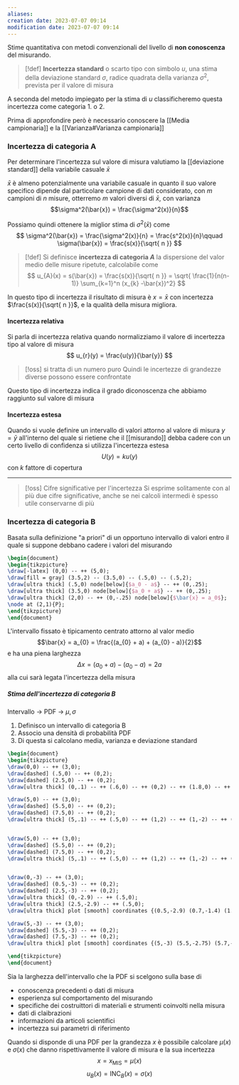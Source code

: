 ```yaml
---
aliases: 
creation date: 2023-07-07 09:14
modification date: 2023-07-07 09:14
---
```


Stime quantitativa con metodi convenzionali del livello di **non conoscenza** del misurando.

>[!def]
>**Incertezza standard** o scarto tipo con simbolo $u$, una stima della deviazione standard $\sigma$, radice quadrata della varianza $\sigma^2$, prevista per il valore di misura


A seconda del metodo impiegato per la stima di $u$ classificheremo questa incertezza come categoria 1. o 2.

Prima di approfondire però è necessario conoscere la [[Media campionaria]] e la [[Varianza#Varianza campionaria]] 

### Incertezza di categoria A
Per determinare l'incertezza sul valore di misura valutiamo la [[deviazione standard]] della variabile casuale $\bar{x}$

$\bar{x}$ è almeno potenzialmente una variabile casuale in quanto il suo valore specifico dipende dal particolare campione di dati considerato, con $m$ campioni di $n$ misure, otterremo $m$ valori diversi di $\bar{x}$, con varianza
$$\sigma^2(\bar{x}) = \frac{\sigma^2(x)}{n}$$

Possiamo quindi ottenere la miglior stima di $\sigma^2(\bar{x})$ come
$$ \sigma^2(\bar{x}) = \frac{\sigma^2(x)}{n} = \frac{s^2(x)}{n}\qquad \sigma(\bar{x}) = \frac{s(x)}{\sqrt{ n }} $$

>[!def]
>Si definisce **incertezza di categoria $A$** la dispersione del valor medio delle misure ripetute, calcolabile come
>$$ u_{A}(x) = s(\bar{x}) = \frac{s(x)}{\sqrt{ n }} = \sqrt{ \frac{1}{n(n-1)} \sum_{k=1}^n  (x_{k} -\bar{x})^2} $$

In questo tipo di incertezza il risultato di misura è $x = \bar{x}$ con incertezza $\frac{s(x)}{\sqrt{ n }}$, e la qualità della misura migliora.

#### Incertezza relativa
Si parla di incertezza relativa quando normalizziamo il valore di incertezza tipo al valore di misura
$$ u_{r}(y) = \frac{u(y)}{\bar{y}} $$

>[!oss] si tratta di un numero puro
>Quindi le incertezze di grandezze diverse possono essere confrontate

Questo tipo di incertezza indica il grado diconoscenza che abbiamo raggiunto sul valore di misura

#### Incertezza estesa
Quando si vuole definire un intervallo di valori attorno al valore di misura $y=\bar{y}$ all'interno del quale si rietiene che il [[misurando]] debba cadere con un certo livello di confidenza si utilizza l'incertezza estesa
$$ U(y) = ku(y) $$
con $k$ fattore di copertura

---

>[!oss] Cifre significative per l'incertezza
>Si esprime solitamente con al più due cifre significative, anche se nei calcoli intermedi è spesso utile conservarne di più


### Incertezza di categoria B
Basata sulla definizione "a priori" di un opportuno intervallo di valori entro il quale si suppone debbano cadere i valori del misurando

```tikz
\begin{document}
\begin{tikzpicture}
\draw[-latex] (0,0) -- ++ (5,0);
\draw[fill = gray] (3.5,2) -- (3.5,0) -- (.5,0) -- (.5,2);
\draw[ultra thick] (.5,0) node[below]{$a_0 - a$} -- ++ (0,.25);
\draw[ultra thick] (3.5,0) node[below]{$a_0 + a$} -- ++ (0,.25);
\draw[ultra thick] (2,0) -- ++ (0,-.25) node[below]{$\bar{x} = a_0$};
\node at (2,1){P};
\end{tikzpicture}
\end{document}
```

L'intervallo fissato è tipicamento centrato attorno al valor medio
$$\bar{x} = a_{0} = \frac{(a_{0} + a) + (a_{0} - a)}{2}$$
e ha una piena larghezza 
$$\Delta x = (a_{0} + a) - (a_{0} - a) = 2a$$
alla cui sarà legata l'incertezza della misura


##### Stima dell'incertezza di categoria B

Intervallo -> PDF -> $\mu, \sigma$

1. Definisco un intervallo di categoria B
2. Associo una densità di probabilità PDF
3. Di questa si calcolano media, varianza e deviazione standard


```tikz
\begin{document}
\begin{tikzpicture}
\draw(0,0) -- ++ (3,0);
\draw[dashed] (.5,0) -- ++ (0,2);
\draw[dashed] (2.5,0) -- ++ (0,2);
\draw[ultra thick] (0,.1) -- ++ (.6,0) -- ++ (0,2) -- ++ (1.8,0) -- ++ (0,-2) -- ++ (.6,0);

\draw(5,0) -- ++ (3,0);
\draw[dashed] (5.5,0) -- ++ (0,2);
\draw[dashed] (7.5,0) -- ++ (0,2);
\draw[ultra thick] (5,.1) -- ++ (.5,0) -- ++ (1,2) -- ++ (1,-2) -- ++ (.5,0);


\draw(5,0) -- ++ (3,0);
\draw[dashed] (5.5,0) -- ++ (0,2);
\draw[dashed] (7.5,0) -- ++ (0,2);
\draw[ultra thick] (5,.1) -- ++ (.5,0) -- ++ (1,2) -- ++ (1,-2) -- ++ (.5,0);


\draw(0,-3) -- ++ (3,0);
\draw[dashed] (0.5,-3) -- ++ (0,2);
\draw[dashed] (2.5,-3) -- ++ (0,2);
\draw[ultra thick] (0,-2.9) -- ++ (.5,0);
\draw[ultra thick] (2.5,-2.9) -- ++ (.5,0);
\draw[ultra thick] plot [smooth] coordinates {(0.5,-2.9) (0.7,-1.4) (1.5,-1) (2.3, -1.4) (2.5,-2.9) };

\draw(5,-3) -- ++ (3,0);
\draw[dashed] (5.5,-3) -- ++ (0,2);
\draw[dashed] (7.5,-3) -- ++ (0,2);
\draw[ultra thick] plot [smooth] coordinates {(5,-3) (5.5,-2.75) (5.7,-2.5) (6.5,-1) (7.3,-2.75) (8,-3)};

\end{tikzpicture}
\end{document}
```

Sia la larghezza dell'intervallo che la PDF si scelgono sulla base di
- conoscenza precedenti o dati di misura
- esperienza sul comportamento del misurando
- specifiche dei costruittori di materiali e strumenti coinvolti nella misura
- dati di claibrazioni
- informazioni da articoli scientifici
- incertezza sui parametri di riferimento


Quando si disponde di una PDF per la grandezza $x$ è possibile calcolare $\mu(x)$ e $\sigma(x)$ che danno rispettivamente il valore di misura e la sua incertezza
$$ x = x_{\text{MIS}} = \mu(x) $$
$$ u_{B}(x) = \text{INC}_{B}(x) = \sigma(x) $$